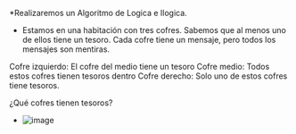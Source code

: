 *Realizaremos un Algoritmo de Logica e Ilogica. 
* Estamos en una habitación con tres cofres. Sabemos que al menos uno de ellos tiene un tesoro. Cada cofre tiene un mensaje, pero todos los mensajes son mentiras.

Cofre izquierdo: El cofre del medio tiene un tesoro 
Cofre medio: Todos estos cofres tienen tesoros dentro
Cofre derecho: Solo uno de estos cofres tiene tesoros.

¿Qué cofres tienen tesoros?

* ![image](https://github.com/KarolAlecio/Core-Code/assets/132408516/84d9f6c2-1f84-4a30-9745-bd4f69aee5b6)
